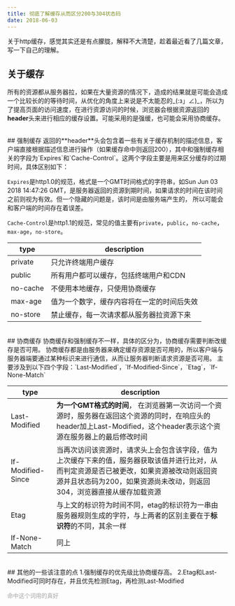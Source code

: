 ```yaml
---
title: 彻底了解缓存从而区分200与304状态码
date: 2018-06-03
---
```


关于http缓存，感觉其实还是有点朦胧，解释不大清楚，趁着最近看了几篇文章，写一下自己的理解。


## 关于缓存
所有的资源都从服务器拉，如果在大量资源的情况下，造成的结果就是可能会造成一个比较长的的等待时间，从优化的角度上来说是不太能忍的\_(:з」∠)\_，所以为了提高页面的访问速度，在进行资源访问的时候，浏览器会根据资源返回的**header**头来进行相应的缓存设置。可能采用的是强缓，也可能会采用协商缓存。

<br>
## 强制缓存
返回的**header**头会包含着一些有关于缓存机制的描述信息，客户端直接根据描述信息进行操作（如果缓存命中则返回200），其中和强制缓存相关的字段为`Expires`和`Cache-Control`。这两个字段主要是用来区分缓存的过期时间，具体区别如下：

`Expires`是http1.0的规范，格式是一个GMT时间格式的字符串，如Sun Jun 03 2018 14:47:26 GMT，是服务器返回的资源到期时间，如果请求的时间在该时间之前则视为有效。但一个隐藏的问题是，该时间是由服务端产生的， 所以可能会和客户端的时间存在着误差。

`Cache-Control`是http1.1的规范，常见的值主要有`private`，`public`，`no-cache`，`max-age`，`no-store`。

| type | description |
|---|---|
| private | 只允许终端用户缓存 |
| public | 所有用户都可以缓存，包括终端用户和CDN |
| no-cache | 不使用本地缓存，只使用协商缓存 |
| max-age | 值为一个数字，缓存内容将在一定的时间后失效 |
| no-store | 禁止缓存，每一次请求都从服务器拉资源下来 |

<br>
## 协商缓存
协商缓存和强制缓存不一样，具体的区分为，协商缓存需要判断改缓存是否可用。
协商缓存都是由服务器来确定缓存资源是否可用的，所以客户端与服务器端要通过某种标识来进行通信，从而让服务器判断请求资源是否可用。
主要涉及到以下四个字段：`Last-Modified`，`If-Modified-Since`，`Etag`，`If-None-Match`

| type | description |
|---|---|
| Last-Modified | **为一个GMT格式的时间**， 在浏览器第一次访问一个资源时，服务器在返回这个资源的同时，在响应头的header加上Last-Modified，这个header表示这个资源在服务器上的最后修改时间 |
| If-Modified-Since | 当再次访问该资源时，请求头上会包含该字段，值为上次缓存下来的值，服务器获取该值并进行比对，从而判定资源是否已被更改，如果资源被改动则返回资源并且状态码为200，如果资源尚未改动，则返回304，浏览器直接从缓存加载资源 |
| Etag | 与上文的标识符为时间不同，etag的标识符为一串由服务器规则生成的字符，与上两者的区别主要在于**标识符**的不同，其余一样 |
| If-None-Match | 同上 |


<br>
## 其他的一些该注意的点
1.强制缓存的优先级比协商缓存高。
2.Etag和Last-Modified可同时存在，并且优先检测Etag，再检测Last-Modified


<font face="黑体" size="2px" color="#a6a6a6">命中这个词用的真好</font>
